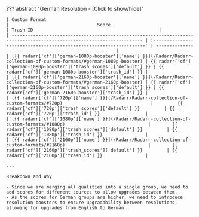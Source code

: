 <!-- markdownlint-disable MD041-->
??? abstract "German Resolution - [Click to show/hide]"

    | Custom Format                                                                                                           |                                 Score                                 | Trash ID                                               |
    | ----------------------------------------------------------------------------------------------------------------------- | :-------------------------------------------------------------------: | ------------------------------------------------------ |
    | [{{ radarr['cf']['german-1080p-booster']['name'] }}](/Radarr/Radarr-collection-of-custom-formats/#german-1080p-booster) | {{ radarr['cf']['german-1080p-booster']['trash_scores']['default'] }} | {{ radarr['cf']['german-1080p-booster']['trash_id'] }} |
    | [{{ radarr['cf']['german-2160p-booster']['name'] }}](/Radarr/Radarr-collection-of-custom-formats/#german-2160p-booster) | {{ radarr['cf']['german-2160p-booster']['trash_scores']['default'] }} | {{ radarr['cf']['german-2160p-booster']['trash_id'] }} |
    | [{{ radarr['cf']['720p']['name'] }}](/Radarr/Radarr-collection-of-custom-formats/#720p)                                 |         {{ radarr['cf']['720p']['trash_scores']['default'] }}         | {{ radarr['cf']['720p']['trash_id'] }}                 |
    | [{{ radarr['cf']['1080p']['name'] }}](/Radarr/Radarr-collection-of-custom-formats/#1080p)                               |        {{ radarr['cf']['1080p']['trash_scores']['default'] }}         | {{ radarr['cf']['1080p']['trash_id'] }}                |
    | [{{ radarr['cf']['2160p']['name'] }}](/Radarr/Radarr-collection-of-custom-formats/#2160p)                               |        {{ radarr['cf']['2160p']['trash_scores']['default'] }}         | {{ radarr['cf']['2160p']['trash_id'] }}                |

    ---

    Breakdown and Why

    - Since we are merging all qualities into a single group, we need to add scores for different sources to allow upgrades between them.
    - As the scores for German groups are higher, we need to introduce resolution boosters to ensure upgradability between resolutions, allowing for upgrades from English to German.
<!-- markdownlint-enable MD041-->
